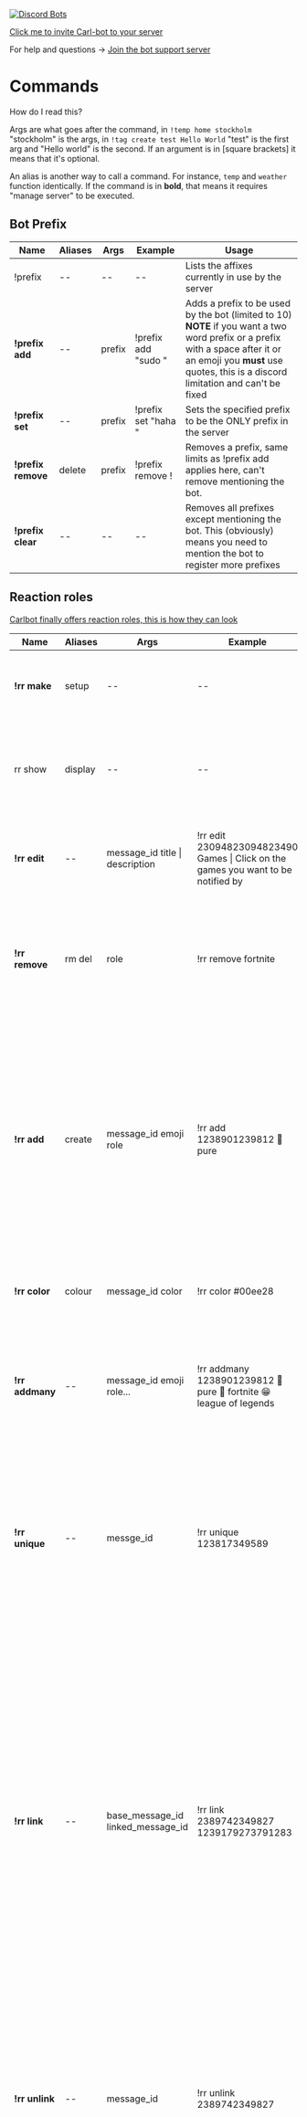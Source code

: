 [![Discord Bots](https://discordbots.org/api/widget/235148962103951360.svg)](https://discordbots.org/bot/235148962103951360)

[Click me to invite Carl-bot to your server](https://discordapp.com/oauth2/authorize?client_id=235148962103951360&scope=bot&permissions=470150352)

For help and questions -> [Join the bot support server](https://discord.gg/DSg744v)



# Commands

How do I read this? 

Args are what goes after the command, in `!temp home stockholm` "stockholm" is the args, in `!tag create test Hello World` "test" is the first arg and "Hello world" is the second. If an argument is in [square brackets] it means that it's optional.

An alias is another way to call a command. For instance, `temp` and `weather` function identically. If the command is in **bold**, that means it requires "manage server" to be executed.



## Bot Prefix

|Name|Aliases   |Args   |Example   |Usage
|---|---|---|---|---|
|!prefix   |--   |--   |--   |Lists the affixes currently in use by the server   |
|**!prefix add**   |--   |prefix   |!prefix add "sudo "   |Adds a prefix to be used by the bot (limited to 10) **NOTE** if you want a two word prefix or a prefix with a space after it or an emoji you **must** use quotes, this is a discord limitation and can't be fixed   |
|**!prefix set** | -- | prefix | !prefix set "haha " | Sets the specified prefix to be the ONLY prefix in the server
|**!prefix remove**   |delete   |prefix   |!prefix remove !   |Removes a prefix, same limits as !prefix add applies here, can't remove mentioning the bot.   |
|**!prefix clear**   |--   |--   |--   |Removes all prefixes except mentioning the bot. This (obviously) means you need to mention the bot to register more prefixes   |


## Reaction roles

[Carlbot finally offers reaction roles, this is how they can look](https://i.imgur.com/tPNpyYN.png)

|Name|Aliases   |Args   |Example   |Usage
|---|---|---|---|---|
|**!rr make**| setup| --|--|Starts the interactive setup to get you started with reaction roles|
|rr show| display| --| --| Shows the emoji-role pairs and their associated message id, useful for rr add|
|**!rr edit**| --| message_id title \| description |!rr edit 23094823094823490 Games \| Click on the games you want to be notified by|Edits the title and description, works like it does in the make command|
|**!rr remove**| rm del| role|!rr remove fortnite|Removes an emoji-reaction pair from the specified bot message (and more importantly, from the database)|
|**!rr add**| create| message_id emoji role|!rr add 1238901239812 :angel: pure|Adds the emoji-role pair to the message and the database. **NOTE:** This message id can belong to other people than carlbot, and the same emoji can be used for different messages for different roles (useful for regional roles)|
|**!rr color**|colour|message_id color|!rr color #00ee28|Changes the accent color of the specified  bot message|
|**!rr addmany** |-- | message_id emoji role... | !rr addmany 1238901239812 :angel: pure :poop: fortnite :grin: league of legends | **SEPARATE EACH EMOJI-ROLE PAIR WITH A NEWLINE** Works like **!rr add** except it adds more than one role at a time |
|**!rr unique** | -- | messge_id | !rr unique 123817349589 | Marks a message as 'unique' meaning a member can only claim one role from this message at a time, this works per message. Automatically removes the old reactions for you|
|**!rr link** | -- | base_message_id linked_message_id | !rr link 2389742349827 1239179273791283 | By linking two messages together, only one role from either message can be self-assigned. If you have 30 color roles for instance, linking the two messages together (since the limit is 20/message) allows a smooth, user-friendly experience when picking up roles. More than two messages can be linked together by using the same command a second time. |
|**!rr unlink** | -- | message_id | !rr unlink 2389742349827 | This breaks apart the entire group created by `!rr link` This means if you had three messages linked together, none of them will be after using this command. |
|**!rr aio** | -- | channel color "text \| description" emoji role | !rr aio #reaction eeaaee "hello there \| this is a description" :red: hello :purple: there | **SEPARATE EACH EMOJI-ROLE PAIR WITH A NEWLINE** This is meant for power users who wish to create everything with just one command. The title and description have to be enclosed in double quotes. |
|**!rr aiou** | -- | -- | -- | Works like **!rr aio** but also marks the message as unique |

 
You add roles to yourself by clicking on the reactions, you need manage server to make the reaction message and both you and the bot has to be able to assign the roles (it will warn you about this while creating it)

To remove a bot message, simply delete the message like you would delete any other message, it's handled by the bot automatically.

## Moderation
|Name|Aliases   |Args   |Example   |Usage
|---|---|---|---|---|
|**!purge**   |-- | howmany   | !purge 200  | Purges the last howmany messages.   |
|**!purge bot** | -- | prefix howmany | !purge ? 20 | Purges the bot messages (and messages with the specified prefix) from the last howmany messages.|
|**!purge contains** | -- | substring | !purge contains thanos | Purges messages containing the substring |
|**!purge user** | -- | user howmany | !purge @Carl#0001 20 | Purges messages from the user |
|**!purge all** | -- | howmany=100 | !purge all 13 | Purges the last howmany messages |
|**!purge embeds** | -- | howmany=100 | !purge embeds 12 | Purges the last howmany messages with embeds |
|**!purge emoji** | -- | howmany=100 | !purge emoji | Purges the last howmany messages containing custom emoji |
|**!purge files** | -- | howmany=100 | !purge files | Purges messages with attachments |
|**!purge images** | -- | howmany=100 | !purge images | Purges messages with attachments or embeds |
|**!purge links** | -- | howmany=100 | !purge links | Purges messages with links |
|**!purge reactions** | -- | howmany=100 | !purge reactions | Purges reactions from messages |
|**!ban** | forceban hackban | member or ID [reason] | !ban 102130103012 raiding | Bans the member from the server. This works even if the member isn't on the server. If you supply a reason, it will show up in the modlogs and in discord's built in audit log |
|**!muterole** | -- | Role | !muterole kids table | Selects a role to use for the mute command |
|**!muterole create** | -- | [name] | !muterole create shhh | Creates a new role, adds the role as a channel override with "send messages" turned off for all text channels and sets it as the server's muterole.
|**!mute** | -- | user [time [reason]] | !mute @Carl#0001 20h45m spamming | Mutes a member (using the muterole, read above) for the specified time. If no time is given, it will mute indefinitely. If a reason is given, it shows up in the mod logs.|
|**!unmute** | -- | user | !unmute @Carl#0001 | Unmutes a member |
|**!kick** | -- | user [reason] | !kick @Carl#0001 racism | Kicks a member. Reason shows up in the modlogs and in audit logs |
|**!softban**| -- | user [reason] | !softban @Carl#0001 go away | Bans and immediately unbans a member to clear 48 hours of message history. |

### Anti-raid and mentionspam
|Name|Aliases   |Args   |Example   |Usage
|---|---|---|---|---|
|**!mentionspam**   |-- | count   | !mentionspam 5  | Enables the bot to automatically punish mentionspammers. By default this action is banning, but it can be changed using the next command.  |
|**!mentionspam action** | -- | action | !mentionspam action ban | Action is one of kick, mute, ban or delete. Delete just deletes the message, which is actually sort of counterproductive. |
|**!mentionspam ignore** | -- | channels | !mentionspam ignore #announcement | Although mods are excluded from the mentionspam prevention, using this allows your members to spam mentions in certain channels, if you so desire. |
|**!mentionspam unignore** | -- | channels | !mentionspam ignore #general #announcements | Undoes what **!mentionspam ignore** does. | 
|**!raid basic** | -- | -- | -- | Basic antiraid. Sets verification level to table flip and deletes messages from members who joined less than 30 minutes ago. |
|**!raid strict** | -- | -- | -- | Strict antiraid kicks members who joined less than 30 minutes ago whenever they send a message or join a voice channel. |
|**!raid insane** | -- | -- | -- | Insane antiraid is strict but kicked members who rejoin will immediately be kicked. |

### Mod logs
[Useful for transparency and organizing](https://i.imgur.com/QXEG0Cr.png)


|Name|Aliases   |Args   |Example   |Usage
|---|---|---|---|---|
|**!modlog create** | -- | name | !modlog create auditlog | Creates a modlog where moderation actions will be logged.|
|**!modlog set** | -- | #channel | !modlog set #modlog | Sets an already existing channel to send action to (make sure the bot has the permissions requried to post in the channel)|
|**!modlog clear** | -- | -- | -- | Makes the bot stop logging actions to the channel|
|**!modlog from** | -- | user | !modlog from @Carl#0001 | Retrieves all infractions for a member with the responsible moderator. |
|**!reason** | -- | id reason | !reason 17 Spamming nazi imagery | Sets a reason for a modlog entry, useful for cases where you either banned manually or forgot to specify a reason |

## Logging

[Here's a screenshot showing how logging looks](https://i.imgur.com/bD5woF0.png)

|Name|Aliases   |Args   |Example   |Usage
|---|---|---|---|---|
|**!set log**  |--   |channel   |!set log #bot_logs   |Choose where the bot logs things to    |
|**!set twitch**   |--   |channel   |!set twitch #couch   |Choose which channel the bot announces twitch streams to   |
|**!set bot**   |--   | channel   |!set bot #bot-abuse   |Choose which channel restricted commands/tags go to   |
|**!config**   |--   |--   |--   |Shows what the bot logs, what channels it doesn't log from, channels it ignores commands from, disabled commands, banned users, logging channel, twitch channel and prefixes   |
|**!log embed** | -- | -- | -- | Toggles between the standard logs with embeds and the old text-based logging|
|**!log discord**| -- | -- | -- | Toggles logging discord invites posted |
|**!log avatar**  |--   |--   |--   |Sets logging avatar changes to true or false depending on what it currently is   |
|**!log edit**  |--   |--   |--   |Sets logging message edits to true or false   |
|**!log role**  |--   |--   |--   |Sets logging role updates to true or false   |
|**!log delete**  |--   |--   |--   |Sets logging message deletions to true or false   |
|**!log ban**  |--   |--   |--   |Sets logging server bans to true or false   |
|**!log join**  |--   |--   |--   |Sets logging members joining/leaving to true or false depending on what it currently is   |
|**!log name**  |--   |--   |--   |Sets logging name changes to true or false depending on what it currently is   |
|**!log ignore**   |--   |[channel]   |--   |Makes the bot ignore message edits/deletions from the channel. This is useful if you have a public log but private channels.   |
|**!log unignore**   |--   |[channel]   |--   |Unignores previously ignored channels   |

## Bot Moderation

Carlbot offers exceptional tools to prevent abuse and restrict commands from troublemakers.

|Name|Aliases   |Args   |Example   |Usage
|---|---|---|---|---|
|**!ignore**   |--   | [channel] [command] [subcommand]   |!ignore #general temp home   |If no channel is specified, the current channel is ignored. If only a command is supplied, the command and all of its subcommands will be ignored in the specified channel. If everything is supplied, only the subcommand will be ignored in the specified channel. Mod (manage server) will bypass all of these.   |
|**!ignore server**   | --  |--   |--   | This will ignore all channels and is future-proof.    |
|**!ignore all**   |--   |[command] [subcommand]   |!ignore all pc top   |This is equal to typing !ignore channel command subcommand in all channels the bot can see, useful if you want to ignore a command in all channels except for one. This will not work for channels created in the future. If the command is already ignored in a channel, this will unignore it.  |
|**!unignore** | -- | [channel] [command] | !unignore #general temp | Reverses what !ignore does |
|**!unignore all**   | --  | --   | --  | Unignores all channels (this does not take ignored commands into account)   |
|**!disable**   |--   | command [subcommand]  | !disable pc top  |This really disables the command globally from the server, not even manage server bypasses this.    |
|**!enable**   |--   |--   |!enable pc top   |Enables a previously disabled command.   |
|**!enable all**   |--   |--   |--   |Sets all commands to enabled.   |
|**!disable all**   |--   |--   |--   |Sets all commands to disabled.  |
|**!enable mod** | -- | -- | -- | Enables all moderation commands |
|**!disable mod** | -- | -- | -- | Disables all moderation commands |
|!enable list | disable list | -- | -- | Shows all enabled/disabled commands.|
|**!plonk**   |--   |member [command][subcommand]   |!plonk @Carl#0080 tag create   |This works almost exactly like !ignore but for users instead. If no command is specified, the user is banned from using the bot completely.   |
|**!unplonk**  |--   |member [command][subcommand]    |!unplonk @Carl#0080   |Unbans the user from using the bot   |
|!plonks   |--   |--   |--   |Displays all plonked users.   |
|**!restrict**   |--   |command [subcommand]   |!restrict define   |This requires a bot channel to utilize. Makes it so that if the command is used outside of the bot channel, the bot will ping the user in the botchannel and give the results there instead.   |
|**!unrestrict**   |--   |command [subcommand]   |!unrestrict d   | Unrestricts it. Like all commands where you pass in a command, aliases work just as well.   |
|**!modonly** | -- | command | !modonly echo | Makes a command usable by mods only |
|**!unmodonly** | -- | command | !unmodonly dog | Removes a command from the modonly list |
|**!modrole** | -- | role | !modrole bot commander | Makes it so that any member with the specified role is seen as a moderator by the bot, this means being able to invoke any command in bold on this page. Only exception to this is the **!ban** command which still requires the member to be able to ban the target normally.

## Tags

Tags can be complicated, see [the full section](#tags-1) for a more thorough explanation with advanced usage.

|Name|Aliases   |Args   |Example   |Usage
|---|---|---|---|---|
|!tag   |tag get   |lookup   |!classdiscords   |This is how you get tags after they're saved.   |
|!tag create   |add, +    |tagname tagcontent   |!tag + test Hello world   |Makes a tag named test with the content Hello world.   |
|!tag ++   |--   |A pastebin link   |--   | Since tags can have an output shorter than their length, using !tag ++ allows you to make them  |
|!tag append   |+=   |tagname tagcontent   |!tag += test and my mom   |Adds tagcontent to an already existing tag   |
|!tag alias   | a  |alias tagname   |!tag alias testing test   | Creates a link to an already existing tag, changes made to the original tag means the aliased tag will also be changed. The name you want for the alias is the first argument, the already existing tag is the second.  |
|!tag edit   |e   |tagname tagcontent   |!tag e test bye world   |Edits the content of an already existing tag.   |
|**!tag nsfw**   |--   |tagname   |!tag nsfw test   |Restricts the tag so that it can only be used in channels marked as nsfw   |
|**!tag restrict**   |--   |tagname   |!tag restrict test   |To prevent big tags cluttering your chatty channels, this will make the bot post the content in the bot-channel and ping the author.   |
|**!tag mod**   |--   |tagname   |!tag mod test   |Makes it so that only mods can use the command (manage server)   |
|!tag stats   |--   |[member]   |!tag stats @Carl#0080   |Shows information about the servers tags (uses, top 3, total number of tags). If you mention someone, it will show their tags instead.   |
|!tag info   |--   | tagname  |!tag info test   | Shows some stats collected about the tag, uses, creation date, last update, owner.  |
|**!tag ownership** | own | -- | -- | With this enabled (disabled by default) tags are 'owned' meaning that unless you're a mod, you can't edit, append or delete other people's tags (You can still create aliases to people's tags) |
| **!tag modonly** | -- | -- | -- | With this enabled, only mods can manage tags, non-mods can still use them.|
| **!tag prompt** | -- | -- | -- | Know how trying to create a tag that already exists asks you if you want to edit, or append? With this disabled (enabled by default) it will default to editing the tag |
| **!tag claim** | -- | tagname | !tag claim realms | Claims a tag from a member who has left the server, only relevant if ownership is enabled |




## Highlights
Inspired by highlight bot, Carlbot now also does highlighting. Highlighting means you will receive a message when your keyword is said in chat. The matching is approximate and works really similarly to discord search (basically, if you search your keyword in discord search, you will find messages that would trigger the highlight, roughly speaking). It will only notify you if you haven't posted anything in chat for the past 10 minutes (prone to change). Generally doesn't seem to have too many false positives.

|Name|Aliases   |Args   |Example   |Usage
|---|---|---|---|---|
|!hl add   |+   |word(s)   |!hl add carl    |Adds a word that will notify you. **IMPORTANT:** The bot tries to guess when you're aware of what's being typed and won't notify you if you've typed in the past 5 minutes, to see if your highlights work, please use `!hl match <sentence>`. Additionally, when adding a multi-word highlight, it will check for a sequence of words, not a substring.   |
|!hl match| m |Sentence | !hl match carl is cute | Tests a sentence and sees which if any words would notify you.
|!hl block   |--   |member or channel   |!hl block @Kintark#0588   |Messages sent in this channel/from this user won't notify you.   |
|!hl unblock   |--   | member or channel  | !hl unblock #general  | Unblocks the user/channel   |
|!hl show   |--   | --  | --  |  Shows your words as the bot sees them, if your words look wrong ("barri" instead of "barry" for instance) it's because of [word stemming](https://en.wikipedia.org/wiki/Stemming) |
|!hl clear   |--   | --  | --  | Removes all of your highlighted words  |
|!hl del   |--   | word  | !hl clear math  | Removes a word from your highlighted words  |

## Roles
Very typo proof. **Note** these are completely separate from the reaction roles and literally not a single setting carries over.

|Name|Aliases   |Args   |Example   |Usage
|---|---|---|---|---|
|!role    |--   |role   |!role python   |This will add the role to you if the role is whitelisted. The command is typo proof so "rouge" will match with "rogue".    |
|!role whitelist   |add, +, -, del, remove, delete   |role   |!role add python   |Adds the role to the whitelist so anyone can assign it to themselves. For this command to work both the bot and the command user needs to be able to assign the role to someone.   |
|**!role unique**   |--   |--   |--   |Makes it so that any roles given will replace any other whitelisted roles. This can be useful for servers where it doesn't make any sense for someone to have multiple roles.   |
|!roles   |--   |--   |--   |Shows all whitelisted roles   |


### Automatic Roles

|Name|Aliases   |Args   |Example   |Usage
|---|---|---|---|---|
|**!autorole** | autoroles | -- | -- | Shows which roles will be added upon joining and if the bot will readd roles when someone leaves and rejoins the server
|**!autoroles readd** | reassign |-- |-- | Turns reassigning roles on/off
|**!autorole add** | -- | role | !autorole add peon | Autoroles are roles that are given to the user upon joining the server. |
|**!autorole remove** | -- | role | !autorole remove admin | -//-|

## Welcome and Farewell messages
|Name|Aliases   |Args   |Example   |Usage
|---|---|---|---|---|
|**!greet** | -- | text | !greet Welcome $mention, we've been expecting you| Sets up a welcome message that will be sent when a new user joins.
|**!farewell** | -- | text | !farewell Goodbye $user, maybe it wasn't meant to be... |Like !greet but for people leaving
|**!banmsg** |--|text | !banmsg **$user** just got blown the fuck out| Like !greet but for people getting banned
|**!set dm** | pm/joindm/joinpm | text | !set dm Hello and welcome to $server, before chatting you need to assign roles in #get-roles | Like !greet except it dms the message to the user upon joining

All these messages will be sent to the channel saved with `!set welcome`. Use a command without any text to remove the message. Supports the following variables:

`$mention` - Pings the user

`$user` - The name of the user

`$nick` - The display name of the user (not available for banmsg)

`$server` - The name of the server

`$id` - The ID of the user

`$discrim` - The last four digits (0080 for "Carl#0080") does **not** include the hash sign.

Also supports `#{random lists, separated by commas}` and `m{1 + 1} math blocks` not sure when you'd ever want a math block but random lists are pretty useful.



## Timers/reminders

|Name|Aliases   |Args   |Example   |Usage
|---|---|---|---|---|
| !rm  |reminder, remindme, timer   |time message OR message time   |!rm 1d23h pick up the next mission on your hunter. !rm set fire to the local orphanage tomorrow at noon.   | Sets up a reminder to send a message reminding you about the thing. If you use a human time like "at noon" it uses UTC.   |
|!rm mine   |--   |--   |--   |Shows your reminders.   |
|!rm del   | delete, remove, purge, -   | id   |--   |Removes the reminder with that id.   |
|!sub   |!rm sub   | ID   |!sub 97   |Copies a reminder someone else made. This means you own the reminder, that person deleting their reminder will have no impact.   |
|!rm clear | -- | -- | -- | Removes all your reminders from the server (or ALL if used in DMs) |
|!rm repeat | -- | interval | !rm repeat 247 20d | Sets a timer to be repeated. |
|!rm when | -- | id | !rm when 247 | Shows some information about a timer created in the server (or from you, if used in DMs)|

## Utilities

|Name|Aliases   |Args   |Example   |Usage
|---|---|---|---|---|
|!define   |d   |word   |!define well   |Shows the oxford dictionary's definition for the word. Note: due to the length of some definitions it might be a good idea to restrict this command to prevent abuse.   |
|!wolfram   |wa   |input   |!wa e ^ (pi * i) + 1   |This is similar to going to wolframalpha and entering the text yourself. Doesn't support complicated answers.   |
|!choose   |pick, choice, select   |choices   |!choose go to sleep, play overwatch   |Picks one of your specified arguments. Use commas for multiple words.   |
|!activity| -- | [day/week/month/year] | !activity week| Defaults to month, shows the 25 most active members by postcount for the specified timespan (that the bot has seen)
|!urbandictionary   |!ud   |word   |!ud cleveland steamer   |Returns the urbandictionary definition for your word. @everyone proof. (looking at you, b1nzy)   |
|!info   |i   |[member]   |!i @Carl#0080   |Returns Name, last 5 nicknames, id, postcount (that the bot has seen), creation date, server join date  and some cool information related to these  |
|!temp   |weather   |[city]   |!weather stockholm   |EXTREMELY typo proof. If no city is specified, it will give you info for your set home. If used for the first time, that city will be set as your home.   |
|!temp home   |--   |city   |!temp home tampa   |Lets you set a city as your home for !temp to default to.  |
|!nicknames   |nicks   |--   |--   |Shows you your nicknames history, duplicates are moved to the end of the list. The names are ordered from oldest to newest.    |
|!dice   |--   |[sides] [rolls]   |!dice 6   |Rolls a [sides] sided die [rolls] times. Defaults to 6 sides and 1 roll.  |
|!roll   |--   |[[lower-]upper]   |!roll 100-1100   |Works just like in wow, defaults to 1 to 100. Changing just one number will change the upper bound.   |
|!flip | coin | -- | -- | Flips a coin|
|!google | g | query | !g umami wiki | Like googling, safesearch is set to medium.|




## Fun/silly/useless

|Name|Aliases   |Args   |Example   |Usage
|---|---|---|---|---|
|!postcount |pc| [member]| !pc @Carl#0080| Shows the amount of messages the bot has seen the member post.|
|!postcount top| -- | -- | -- | Shows the all time 10 most active members as far as the bot's concerned.|
|!ae   |aesthetics   |text   |!ae 600 iq   |Returns your text as fullwidth. The example would return "６００ｉｑ"   |
|!sc   |smallcaps   |text   |!sc neumann   |Returns your text as smallcaps. The example would return "ɴᴇᴜᴍᴀɴɴ"   |
|!8ball   |--   |--   |!8ball will anyone ever love me?   |It's like any other 8ball command on discord. Annoying, useless and unreasonably popular.   |
|!echo | -- | message | !echo #general Is this enough to pass the turing test? | Makes the bot say the message in the mentioned channel|
|!poll | -- | question | !poll should I sleep? | Creates a yes/no poll where you vote with reactions|
|!quickpoll | -- | question and answers | !quickpoll best game?\| wow \| overwatch \| only losers play games | Use pipes `|` or commas to separate the questions and answers. The first arg is the question, all after that are individual answers. You can't mix pipes and commas, pipes are intended for polls where you want commas in the question or answer.
|!speak | -- | [member] | !speak @Yenni#2794 |Uses [Markov chains](https://github.com/jsvine/markovify) to generate sentences based on what that person has said in the past.

## Starboard

Star messages, have them posted to a channel. It's a fun way to save funny/interesting messages in a place where everyone can see them.

|Name|Aliases   |Args   |Example   |Usage
|---|---|---|---|---|
|**!starboard**   |--   |[name]   |!starboard meme-archive   |Creates the starboard.   |
|**!star limit**  |--   |number   |!star limit 3   |Sets the amount of stars required for a post to get posted to the starboard   |
|!star stats   |--   |[member]   |!star stats @Carl#0080   |Shows some information about the server's or user's star giving patterns.  |
|!star top   |--   |--   |--   |Returns the most starred posts |
|!star nsfw   |--   |--   |--   |Toggles nsfw stars. With this enabled, posts starred in channels marked as nsfw will embed |
|!star self   |--   |--   |--   |Toggles being able to star your own posts |


## Animals

|Name|Aliases   |Args   |Example   |Usage
|---|---|---|---|---|
|!cat   | --  | --  | --  | Gives you a random cat. All of these commands use a database of images collected by scraping reddit, this means you won't get the same 150 dogs that most bots offer through that one popular website. Currently I have about 15000 animals saved.   |
|!dog   | --  | --  |   --| ^  |
|!aww   | --  |--   |  -- | ^  |
|!catbomb   | --  | --  | --  | Gives you 10 links instead of just one, only use this if you LOVE animals!   |
|!dogbomb   |--   |--   | --  | ^  |
|!awwbomb   | --  |--   | --  | ^  |

## Twitch

### Adding a twitch stream

|Name|Aliases   |Args   |Example   |Usage
|---|---|---|---|---|
|**!twitch**   | --  | name [alias]  | !twitch azortharion azor | Adds the user with the alias. In the example given, the stream announcement will say "azor is now live"   |
|!twitch list   | --  | --  |   --| Shows all registered streamers and when they were last online  |
|**!twitch own**   | ownership  | --  |   --| With this enabled, users can't have the streams they themselves added removed by non-mods, this is useful if you want to allow users to add their own streams to a server  |
|**!twitch mod**   | modonly  | --  |   --| If this is disabled, any user can add a stream of their choice  |
|**!twitch limit**   | --  | number  |  !twitch limit 2  | Restricts how many streams non-mods are allowed to add  |

## Blizzard

|Name|Aliases   |Args   |Example   |Usage
|---|---|---|---|---|
|!rtb|-- |-- |--|works like the wow spell did before 7.2.5 (6 buffs maximum)
|!armory|!pug   |name realm region|!armory joshpriest tarren-mill eu| Looks up information about the character and its progress
|!pickmyspec|--|--|--|Picks a spec at random (any class)
|!pickmyclass  |--   |--   |--   |Picks a class at  random   |
|!invasion  |!invasions   |--   |--   |Shows time until the next broken isles invasion for both EU and NA   |
|!rm &lt;region&gt;  |--   |eu or na   |!rm eu   |Shortcut for creating a reminder to remind you when the invasion is up for that region next (if one is live, it picks the one after the current one)   |
|!affix  |!m+, !affixes   |--   |--   |Shows which affixes are live for EU/NA (separates when they're different) and which ones are active in the coming weeks.   |
|!w | wowhead | search | !w jeeves | This is like searching on wowhead.


## Boring bot-related commands

|Name|Aliases   |Args   |Example   |Usage
|---|---|---|---|---|
|!invite   |--   |--   |--   | Gives you the invite link for the bot.  |
|!botpermissions   |--   |--  |--   |Shows the permissions the bot currently has in the channel the command was used in   |
|!permissions  |--   |[member]   |!permissions @Carl#0080   |Shows the permissions you have in the channel the command was used in. This means even server owners won't have "connect" perms since it'll always be used in a text channel.   |
|!about   |stats   |--   |--   |Shows some stats related to the bot, mostly for bragging rights.   |
|!charinfo   |--   |character(s)   |!charinfo :thinking:   |Shows some nerdy unicode stats related to the character. Only real use I've had for this was to find out what some weird characters really are.   |
|!serverinfo   |--   |--   |--   |Displays some interesting stuff about the servers and its members.   |
|!uptime   |--   |--   |--   |How long the bot has been up for.   |
|!socketstats | -- | -- | -- | The events the bot has received from the websocket |
|!commandstats | -- | -- | -- | How many times each commands have been used since the bot was started |





# Tags

Tags are easy to use, but very powerful. With some ingenuity you can create your own, dynamic commands. To aid with this, dynamic "blocks" can be added. It is for instance entirely possible to create an 8ball command, a !hug command and many other things using just tags.

As of writing this, these blocks are:

**Random lists** `#{comma, separated,#{nested args}}`

**Unique random list variables** `#variablename{comma, separated, values}`

Unlike random lists assigned to a variable through variable blocks, unique random lists randomly pick an element each time. This allows for some very nice commands, see the link at the bottom.

**Math blocks** `m{1 + 1 / (3 ^ 9)}`

Supports relatively advanced math.

`+ - * / ^ % sin cos tan exp abs trunc round sgn log ln log2`

**React blocks** `react{:regional_indicator_f:}`
`reactu{:regional_indicator_x:}`

   This will react to the tag(react) or original message (reactu) with the emojis placed inside the brackets
   
   Unsure what this could be used for? `!tag create doubt react{:regional_indicator_x:} https://i.imgur.com/EacBuLR.png`

**50/50 blocks** `?{Will anyone see me?}`

**Command blocks** `c{temp stockholm}`
	
Do you think that `!info` really should be called `!whois`? with command blocks you can do just that

`!tag + whois c{info $args}`

Maybe you think speak defaulting to 5 uses is an idiotic design choice, simply do

`!tag + betterspeak c{speak 20 $args}`

Important to note is that command tags are effectively not tags in the sense that whatever else you put in a tag won't be sent

**Action blocks** a{_action_} where _action_ is `pm` or `delete` (or both, comma separated)

`pm` pms the content of the tag to the user who triggered the tag

`delete` deletes the message that triggered the tag


**Formatted time blocks** strf{_strftime_}

Returns the current time formatted according to python's strftime, see http://strftime.org/ for more information.

**Example:** `The current year is strf{%Y} hehe`

**variable assignment** `!{foo=This can be anything}`

In addition to these blocks, it also comes with a few default arguments.  These are:

`$unix` - Unix time, useful for math blocks

`$uses` - The amount of times the tag has been used

`$args` - The words after the tag invocation. `!foo bar baz` means $args=bar baz

`$commandargs` - The words after the tag invocation, unlike `$args` this includes mentions in the `<@id>` format (useful for command blocks)

`$authorid` - The ID of the person using the command, useful for command blocks

`$userid` - The ID of the first mention or author if there aren't any

`$user` - Nickname of the first mentioned user or author if there aren't any mentions

`$channel` - The name of the channel mentioned or the channel the command was used in

`$server` - The name of the server

`$mention` - The nickname of the first mentioned user or NOTHING if there aren't any mentions

`$nuser` - The _name_ of $user

`$nmention` - The _name_ of $mention

`$nauthor` - The _name_ of $author

`$authorid` - The ID of the author

`$userid` - The ID of the mentioned user if mentioned or the author if there aren't any mentions

`$serverid` - The ID of the server

`$randommember` - A random member's nickname

`$randomonline` - A random online member's nickname (online in this case means not-offline i.e. away and busy count as online)

`$randomoffline` - A random offline member's nickname

`$1 $2 $3 etc` - Like $args but only the first, second, third word etc. `!foo bar baz` means $1=bar


Still not sure how to use this? [See this link for some interesting and funny tags people have created using TagScript](https://pastebin.com/hXmtSpkF)
